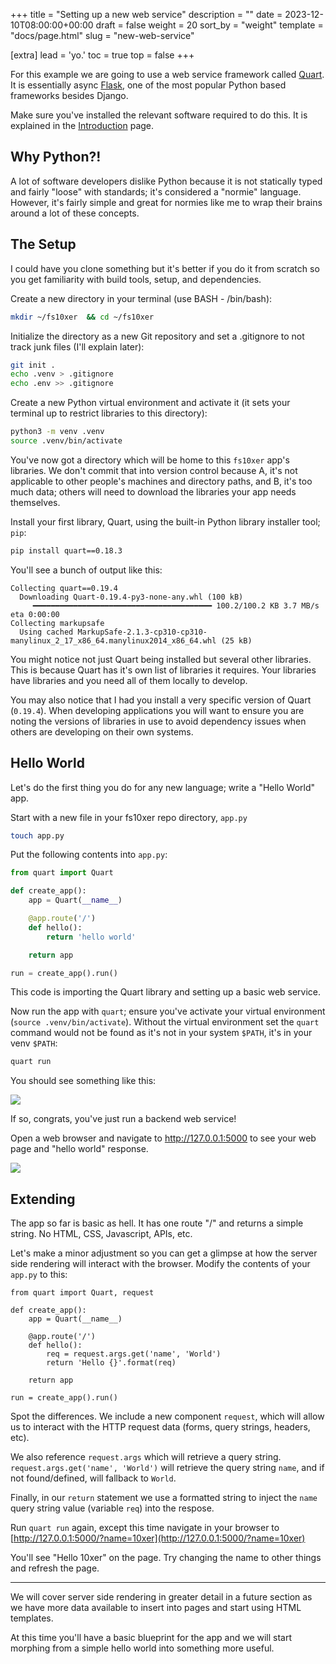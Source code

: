 +++
title = "Setting up a new web service"
description = ""
date = 2023-12-10T08:00:00+00:00
draft = false
weight = 20
sort_by = "weight"
template = "docs/page.html"
slug = "new-web-service"

[extra]
lead = 'yo.'
toc = true
top = false
+++

For this example we are going to use a web service framework called [Quart](https://github.com/pallets/quart). It is essentially async [Flask](https://flask.palletsprojects.com/), one of the most popular Python based frameworks besides Django.

Make sure you've installed the relevant software required to do this. It is explained in the [Introduction](../introduction#installing-build-software) page.

## Why Python?!

A lot of software developers dislike Python because it is not statically typed and fairly "loose" with standards; it's considered a "normie" language. However, it's fairly simple and great for normies like me to wrap their brains around a lot of these concepts.

## The Setup

I could have you clone something but it's better if you do it from scratch so you get familiarity with build tools, setup, and dependencies.

Create a new directory in your terminal (use BASH - /bin/bash):

```bash
mkdir ~/fs10xer  && cd ~/fs10xer
```

Initialize the directory as a new Git repository and set a .gitignore to not track junk files (I'll explain later):

```bash
git init .
echo .venv > .gitignore
echo .env >> .gitignore
```

Create a new Python virtual environment and activate it (it sets your terminal up to restrict libraries to this directory):

```bash
python3 -m venv .venv
source .venv/bin/activate
```

You've now got a directory which will be home to this `fs10xer` app's libraries. We don't commit that into version control because A, it's not applicable to other people's machines and directory paths, and B, it's too much data; others will need to download the libraries your app needs themselves.

Install your first library, Quart, using the built-in Python library installer tool; `pip`:

```bash
pip install quart==0.18.3
```

You'll see a bunch of output like this:

```
Collecting quart==0.19.4
  Downloading Quart-0.19.4-py3-none-any.whl (100 kB)
     ━━━━━━━━━━━━━━━━━━━━━━━━━━━━━━━━━━━━━━━━ 100.2/100.2 KB 3.7 MB/s eta 0:00:00
Collecting markupsafe
  Using cached MarkupSafe-2.1.3-cp310-cp310-manylinux_2_17_x86_64.manylinux2014_x86_64.whl (25 kB)
```

You might notice not just Quart being installed but several other libraries. This is because Quart has it's own list of libraries it requires. Your libraries have libraries and you need all of them locally to develop.

You may also notice that I had you install a very specific version of Quart (`0.19.4`). When developing applications you will want to ensure you are noting the versions of libraries in use to avoid dependency issues when others are developing on their own systems.


## Hello World 

Let's do the first thing you do for any new language; write a "Hello World" app.

Start with a new file in your fs10xer repo directory, `app.py`

```bash
touch app.py
```

Put the following contents into `app.py`:

```python
from quart import Quart

def create_app():
    app = Quart(__name__)

    @app.route('/')
    def hello():
        return 'hello world'

    return app

run = create_app().run()
```

This code is importing the Quart library and setting up a basic web service.

Now run the app with `quart`; ensure you've activate your virtual environment (`source .venv/bin/activate`). Without the virtual environment set the `quart` command would not be found as it's not in your system `$PATH`, it's in your venv `$PATH`:

```bash
quart run
```

You should see something like this:

![](/quart_run.png)

If so, congrats, you've just run a backend web service!

Open a web browser and navigate to http://127.0.0.1:5000 to see your web page and "hello world" response.

![](/hello_world.png)

## Extending

The app so far is basic as hell. It has one route "/" and returns a simple string. No HTML, CSS, Javascript, APIs, etc.

Let's make a minor adjustment so you can get a glimpse at how the server side rendering will interact with the browser. Modify the contents of your `app.py` to this:

```
from quart import Quart, request

def create_app():
    app = Quart(__name__)

    @app.route('/')
    def hello():
        req = request.args.get('name', 'World')
        return 'Hello {}'.format(req)

    return app

run = create_app().run()
```

Spot the differences. We include a new component `request`, which will allow us to interact with the HTTP request data (forms, query strings, headers, etc).

We also reference `request.args` which will retrieve a query string. `request.args.get('name', 'World')` will retrieve the query string `name`, and if not found/defined, will fallback to `World`.

Finally, in our `return` statement we use a formatted string to inject the `name` query string value (variable `req`) into the respose.

Run `quart run` again, except this time navigate in your browser to [http://127.0.0.1:5000/?name=10xer](http://127.0.0.1:5000/?name=10xer)

You'll see "Hello 10xer" on the page. Try changing the name to other things and refresh the page.

---

We will cover server side rendering in greater detail in a future section as we have more data available to insert into pages and start using HTML templates.

At this time you'll have a basic blueprint for the app and we will start morphing from a simple hello world into something more useful.